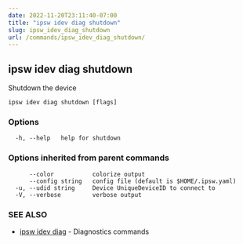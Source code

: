 ```yaml
---
date: 2022-11-20T23:11:40-07:00
title: "ipsw idev diag shutdown"
slug: ipsw_idev_diag_shutdown
url: /commands/ipsw_idev_diag_shutdown/
---
```

## ipsw idev diag shutdown

Shutdown the device

```
ipsw idev diag shutdown [flags]
```

### Options

```
  -h, --help   help for shutdown
```

### Options inherited from parent commands

```
      --color           colorize output
      --config string   config file (default is $HOME/.ipsw.yaml)
  -u, --udid string     Device UniqueDeviceID to connect to
  -V, --verbose         verbose output
```

### SEE ALSO

* [ipsw idev diag](/cmd/ipsw_idev_diag/)	 - Diagnostics commands

